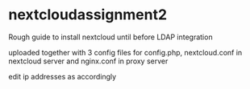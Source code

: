 # nextcloudassignment2

Rough guide to install nextcloud until before LDAP integration

uploaded together with 3 config files for config.php, nextcloud.conf in nextcloud server and nginx.conf in proxy server

edit ip addresses as accordingly
